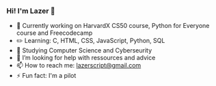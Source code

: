 ### Hi! I'm Lazer 👋

- 🔭 Currently working on HarvardX CS50 course, Python for Everyone course and Freecodecamp
- ✏️ Learning: C, HTML, CSS, JavaScript, Python, SQL
- 🌱 Studying Computer Science and Cyberseurity
- 🤔 I’m looking for help with ressources and advice
- 📫 How to reach me: lazerscript@gmail.com
- ⚡ Fun fact: I'm a pilot

